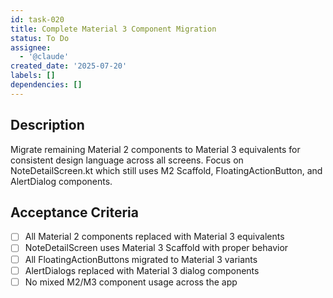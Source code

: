 ```yaml
---
id: task-020
title: Complete Material 3 Component Migration
status: To Do
assignee:
  - '@claude'
created_date: '2025-07-20'
labels: []
dependencies: []
---
```


## Description

Migrate remaining Material 2 components to Material 3 equivalents for consistent design language across all screens. Focus on NoteDetailScreen.kt which still uses M2 Scaffold, FloatingActionButton, and AlertDialog components.

## Acceptance Criteria

- [ ] All Material 2 components replaced with Material 3 equivalents
- [ ] NoteDetailScreen uses Material 3 Scaffold with proper behavior
- [ ] All FloatingActionButtons migrated to Material 3 variants
- [ ] AlertDialogs replaced with Material 3 dialog components
- [ ] No mixed M2/M3 component usage across the app
